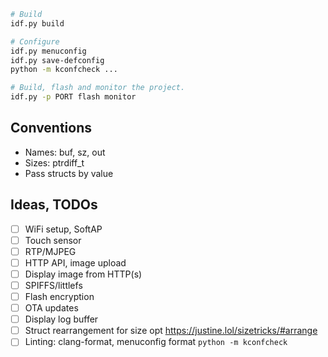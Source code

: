 ```bash
# Build
idf.py build

# Configure
idf.py menuconfig
idf.py save-defconfig
python -m kconfcheck ...

# Build, flash and monitor the project.
idf.py -p PORT flash monitor
```

## Conventions

- Names: buf, sz, out
- Sizes: ptrdiff_t
- Pass structs by value

## Ideas, TODOs

- [ ] WiFi setup, SoftAP
- [ ] Touch sensor
- [ ] RTP/MJPEG
- [ ] HTTP API, image upload
- [ ] Display image from HTTP(s)
- [ ] SPIFFS/littlefs
- [ ] Flash encryption
- [ ] OTA updates
- [ ] Display log buffer
- [ ] Struct rearrangement for size opt https://justine.lol/sizetricks/#arrange
- [ ] Linting: clang-format, menuconfig format `python -m kconfcheck`
